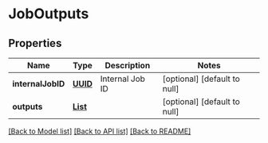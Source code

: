 # JobOutputs
## Properties

Name | Type | Description | Notes
------------ | ------------- | ------------- | -------------
**internalJobID** | [**UUID**](UUID.md) | Internal Job ID | [optional] [default to null]
**outputs** | [**List**](JobOutput.md) |  | [optional] [default to null]

[[Back to Model list]](../README.md#documentation-for-models) [[Back to API list]](../README.md#documentation-for-api-endpoints) [[Back to README]](../README.md)

